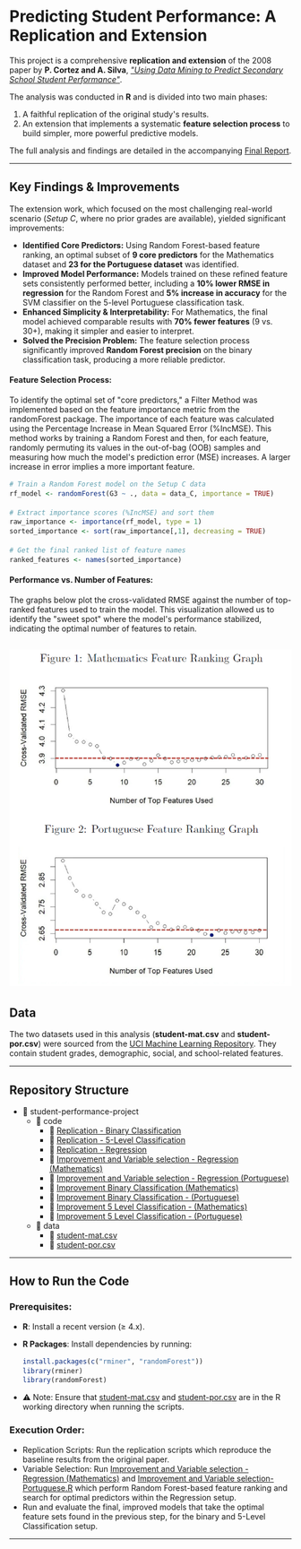 # Predicting Student Performance: A Replication and Extension  

This project is a comprehensive **replication and extension** of the 2008 paper by **P. Cortez and A. Silva**, [*"Using Data Mining to Predict Secondary School Student Performance"*](https://www.semanticscholar.org/paper/Using-data-mining-to-predict-secondary-school-Cortez-Silva/61d468d5254730bbecf822c6b60d7d6595d9889c).  

The analysis was conducted in **R** and is divided into two main phases:  
1. A faithful replication of the original study's results.  
2. An extension that implements a systematic **feature selection process** to build simpler, more powerful predictive models.

The full analysis and findings are detailed in the accompanying [Final Report](./Student-Performance-Project/Final_Report.pdf).

---

## Key Findings & Improvements  

The extension work, which focused on the most challenging real-world scenario (*Setup C*, where no prior grades are available), yielded significant improvements:  

- **Identified Core Predictors:** Using Random Forest-based feature ranking, an optimal subset of **9 core predictors** for the Mathematics dataset and **23 for the Portuguese dataset** was identified.
- **Improved Model Performance:** Models trained on these refined feature sets consistently performed better, including a **10% lower RMSE in regression** for the Random Forest and **5% increase in accuracy** for the SVM classifier on the 5-level Portuguese classification task.  
- **Enhanced Simplicity & Interpretability:** For Mathematics, the final model achieved comparable results with **70% fewer features** (9 vs. 30+), making it simpler and easier to interpret.  
- **Solved the Precision Problem:** The feature selection process significantly improved **Random Forest precision** on the binary classification task, producing a more reliable predictor.

#### Feature Selection Process:
To identify the optimal set of "core predictors," a Filter Method was implemented based on the feature importance metric from the randomForest package. The importance of each feature was calculated using the Percentage Increase in Mean Squared Error (%IncMSE). This method works by training a Random Forest and then, for each feature, randomly permuting its values in the out-of-bag (OOB) samples and measuring how much the model's prediction error (MSE) increases. A larger increase in error implies a more important feature.  

 ```R
# Train a Random Forest model on the Setup C data
rf_model <- randomForest(G3 ~ ., data = data_C, importance = TRUE)

# Extract importance scores (%IncMSE) and sort them
raw_importance <- importance(rf_model, type = 1)
sorted_importance <- sort(raw_importance[,1], decreasing = TRUE)

# Get the final ranked list of feature names
ranked_features <- names(sorted_importance)
```
#### Performance vs. Number of Features:
The graphs below plot the cross-validated RMSE against the number of top-ranked features used to train the model. This visualization allowed us to identify the "sweet spot" where the model's performance stabilized, indicating the optimal number of features to retain.  

![RMSE vs Top Features](./Student-Performance-Project/top_features_graph.png)
---

## Data  

The two datasets used in this analysis (**student-mat.csv** and **student-por.csv**) were sourced from the [UCI Machine Learning Repository](https://archive.ics.uci.edu/ml/datasets/student+performance). They contain student grades, demographic, social, and school-related features.  

---
## Repository Structure  

- 📁 student-performance-project  
  - 📁 code  
    - 📄 [Replication - Binary Classification](./Student-Performance-Project/code/Replication%20Binary%20Classification.R)  
    - 📄 [Replication - 5-Level Classification](./Student-Performance-Project/code/Replication%20Binary%20Classification.R)
    - 📄 [Replication - Regression](./Student-Performance-Project/code/Replication%20Regression.R)
    - 📄 [Improvement and Variable selection - Regression (Mathematics)](./Student-Performance-Project/code/Improvement%20Regression%20and%20Variable%20selection%20-%20Mathematics.R)  
    - 📄 [Improvement and Variable selection - Regression (Portuguese)](./Student-Performance-Project/code/Improvement%20Regression%20and%20Variable%20selection%20-%20Portuguese.R)  
    - 📄 [Improvement Binary Classification (Mathematics)](./Student-Performance-Project/code/Improvement%20Binary%20Classification%20-%20Mathematics.R)  
    - 📄 [Improvement Binary Classification - (Portuguese)](./Student-Performance-Project/code/Improvement%20Binary%20Classification%20-%20Portuguese.R)  
    - 📄 [Improvement 5 Level Classification - (Mathematics)](./Student-Performance-Project/code/Improvement%205%20Level%20Classficiation%20-%20Mathematics.R)  
    - 📄 [Improvement 5 Level Classification - (Portuguese)](./Student-Performance-Project/code/Improvement%205%20Level%20Classification%20-%20Portuguese.R)  
  - 📁 data  
    - 📄 [student-mat.csv](./Student-Performance-Project/data/student-mat.csv)  
    - 📄 [student-por.csv](./Student-Performance-Project/data/student-por.csv)  
---
## How to Run the Code  

### Prerequisites:  

- **R**: Install a recent version (≥ 4.x).  
- **R Packages**: Install dependencies by running:
  
  ```R
  install.packages(c("rminer", "randomForest"))
  library(rminer)
  library(randomForest)
- ⚠ Note: Ensure that [student-mat.csv](./Student-Performance-Project/data/student-mat.csv) and [student-por.csv](./Student-Performance-Project/data/student-por.csv) are in the R working directory when running the scripts.
  
### Execution Order:  
- Replication Scripts: Run the replication scripts which reproduce the baseline results from the original paper.
- Variable Selection: Run [Improvement and Variable selection - Regression (Mathematics)](./Student-Performance-Project/code/Improvement%20Regression%20and%20Variable%20selection%20-%20Mathematics.R) and [Improvement and Variable selection- Portuguese.R](./Student-Performance-Project/code/Improvement%20Regression%20and%20Variable%20selection%20-%20Portuguese.R) which perform Random Forest-based feature ranking and search for optimal predictors within the Regression setup.
- Run and evaluate the final, improved models that take the optimal feature sets found in the previous step, for the binary and 5-Level Classification setup.
---

